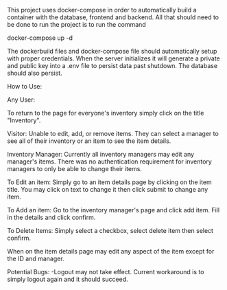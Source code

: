 This project uses docker-compose in order to automatically build a container with the database, frontend and backend. All that should need to be done to run the project is to run the command

docker-compose up -d

The dockerbuild files and docker-compose file should automatically setup with proper credentials. When the server initializes it will generate a private and public key into a .env file to persist data past shutdown. The database should also persist.

How to Use:

Any User:

To return to the page for everyone's inventory simply click on the title "Inventory".

Visitor: Unable to edit, add, or remove items. They can select a manager to see all of their inventory or an item to see the item details.

Inventory Manager:
Currently all inventory managers may edit any manager's items. There was no authentication requirement for inventory managers to only be able to change their items.

To Edit an item:
Simply go to an item details page by clicking on the item title. You may click on text to change it then click submit to change any item.

To Add an item:
Go to the inventory manager's page and click add item. Fill in the details and click confirm.

To Delete Items:
Simply select a checkbox, select delete item then select confirm.

When on the item details page may edit any aspect of the item except for the ID and manager.

Potential Bugs:
-Logout may not take effect. Current workaround is to simply logout again and it should succeed.
